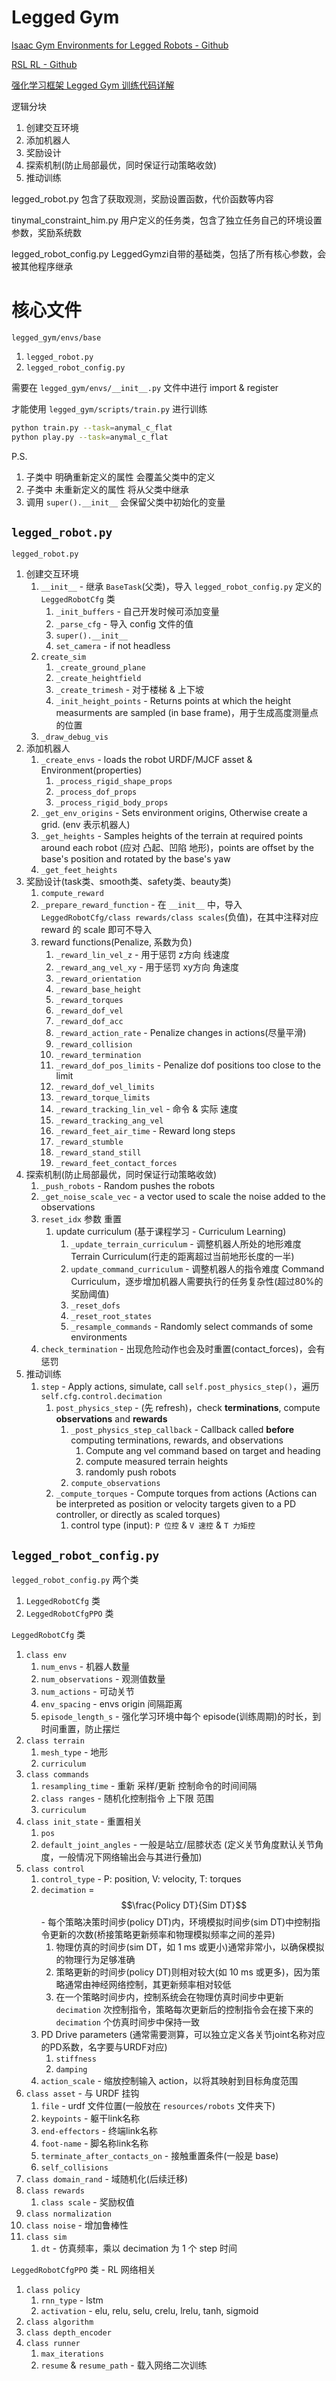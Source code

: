 # Legged Gym

[Isaac Gym Environments for Legged Robots - Github](https://github.com/leggedrobotics/legged_gym)

[RSL RL - Github](https://github.com/leggedrobotics/rsl_rl)

[强化学习框架 Legged Gym 训练代码详解](https://www.bilibili.com/video/BV1sLx6eLEyt)


逻辑分块
1. 创建交互环境
2. 添加机器人
3. 奖励设计
4. 探索机制(防止局部最优，同时保证行动策略收敛)
5. 推动训练



legged_robot.py	包含了获取观测，奖励设置函数，代价函数等内容

tinymal_constraint_him.py	用户定义的任务类，包含了独立任务自己的环境设置参数，奖励系统数

legged_robot_config.py	LeggedGymzi自带的基础类，包括了所有核心参数，会被其他程序继承






# 核心文件

`legged_gym/envs/base`
1. `legged_robot.py`
2. `legged_robot_config.py`

需要在 `legged_gym/envs/__init__.py` 文件中进行 import & register

才能使用 `legged_gym/scripts/train.py` 进行训练

```bash
python train.py --task=anymal_c_flat
python play.py --task=anymal_c_flat
```

P.S.
1. 子类中 明确重新定义的属性 会覆盖父类中的定义
2. 子类中 未重新定义的属性 将从父类中继承
3. 调用 `super().__init__` 会保留父类中初始化的变量





## `legged_robot.py`

`legged_robot.py`
1. 创建交互环境
   1. `__init__` - 继承 `BaseTask`(父类)，导入 `legged_robot_config.py` 定义的 `LeggedRobotCfg` 类
      1. `_init_buffers` - 自己开发时候可添加变量
      2. `_parse_cfg` - 导入 config 文件的值
      3. `super().__init__`
      4. `set_camera` - if not headless
   2. `create_sim`
      1. `_create_ground_plane`
      2. `_create_heightfield`
      3. `_create_trimesh` - 对于楼梯 & 上下坡
      4. `_init_height_points` - Returns points at which the height measurments are sampled (in base frame)，用于生成高度测量点的位置
   3. `_draw_debug_vis`
2. 添加机器人
   1. `_create_envs` - loads the robot URDF/MJCF asset & Environment(properties)
      1. `_process_rigid_shape_props`
      2. `_process_dof_props`
      3. `_process_rigid_body_props`
   2. `_get_env_origins` - Sets environment origins, Otherwise create a grid. (env 表示机器人)
   3. `_get_heights` - Samples heights of the terrain at required points around each robot (应对 凸起、凹陷 地形)，points are offset by the base's position and rotated by the base's yaw
   4. `_get_feet_heights`
3. 奖励设计(task类、smooth类、safety类、beauty类)
   1. `compute_reward`
   2. `_prepare_reward_function` - 在 `__init__` 中，导入 `LeggedRobotCfg/class rewards/class scales`(负值)，在其中注释对应 reward 的 scale 即可不导入
   3. reward functions(Penalize, 系数为负)
      1. `_reward_lin_vel_z` - 用于惩罚 z方向 线速度
      2. `_reward_ang_vel_xy` - 用于惩罚 xy方向 角速度
      3. `_reward_orientation`
      4. `_reward_base_height`
      5. `_reward_torques`
      6. `_reward_dof_vel`
      7. `_reward_dof_acc`
      8. `_reward_action_rate` - Penalize changes in actions(尽量平滑)
      9. `_reward_collision`
      10. `_reward_termination`
      11. `_reward_dof_pos_limits` - Penalize dof positions too close to the limit
      12. `_reward_dof_vel_limits`
      13. `_reward_torque_limits`
      14. `_reward_tracking_lin_vel` - 命令 & 实际 速度
      15. `_reward_tracking_ang_vel`
      16. `_reward_feet_air_time` - Reward long steps
      17. `_reward_stumble`
      18. `_reward_stand_still`
      19. `_reward_feet_contact_forces`
4. 探索机制(防止局部最优，同时保证行动策略收敛)
   1. `_push_robots` - Random pushes the robots
   2. `_get_noise_scale_vec` - a vector used to scale the noise added to the observations
   3. `reset_idx` 参数 重置
      1. update curriculum (基于课程学习 - Curriculum Learning)
         1. `_update_terrain_curriculum` - 调整机器人所处的地形难度 Terrain Curriculum(行走的距离超过当前地形长度的一半)
         2. `update_command_curriculum` - 调整机器人的指令难度 Command Curriculum，逐步增加机器人需要执行的任务复杂性(超过80%的奖励阈值)
         3. `_reset_dofs`
         4. `_reset_root_states`
         5. `_resample_commands` - Randomly select commands of some environments
   4. `check_termination` - 出现危险动作也会及时重置(contact_forces)，会有惩罚
5. 推动训练
   1. `step` - Apply actions, simulate, call `self.post_physics_step()`，遍历 `self.cfg.control.decimation`
      1. `post_physics_step` - (先 refresh)，check **terminations**, compute **observations** and **rewards**
         1. `_post_physics_step_callback` - Callback called **before** computing terminations, rewards, and observations
            1. Compute ang vel command based on target and heading
            2. compute measured terrain heights
            3. randomly push robots
         2. `compute_observations`
      2. `_compute_torques` - Compute torques from actions (Actions can be interpreted as position or velocity targets given to a PD controller, or directly as scaled torques)
         1. control type (input): `P 位控` & `V 速控` & `T 力矩控`



## `legged_robot_config.py`

`legged_robot_config.py` 两个类
1. `LeggedRobotCfg` 类
2. `LeggedRobotCfgPPO` 类


`LeggedRobotCfg` 类
1. `class env`
   1. `num_envs` - 机器人数量
   2. `num_observations` - 观测值数量
   3. `num_actions` - 可动关节
   4. `env_spacing` - envs origin 间隔距离
   5. `episode_length_s` - 强化学习环境中每个 episode(训练周期)的时长，到时间重置，防止摆烂
2. `class terrain`
   1. `mesh_type` - 地形
   2. `curriculum`
3. `class commands`
   1. `resampling_time` - 重新 采样/更新 控制命令的时间间隔
   2. `class ranges` - 随机化控制指令 上下限 范围
   3. `curriculum`
4. `class init_state` - 重置相关
   1. `pos`
   2. `default_joint_angles` - 一般是站立/屈膝状态 (定义关节角度默认关节角度，一般情况下网络输出会与其进行叠加)
5. `class control`
   1. `control_type` - P: position, V: velocity, T: torques
   2. `decimation` = $$\frac{Policy DT}{Sim DT}$$ - 每个策略决策时间步(policy DT)内，环境模拟时间步(sim DT)中控制指令更新的次数(桥接策略更新频率和物理模拟频率之间的差异)
      1. 物理仿真的时间步(sim DT，如 1 ms 或更小)通常非常小，以确保模拟的物理行为足够准确
      2. 策略更新的时间步(policy DT)则相对较大(如 10 ms 或更多)，因为策略通常由神经网络控制，其更新频率相对较低
      3. 在一个策略时间步内，控制系统会在物理仿真时间步中更新 `decimation` 次控制指令，策略每次更新后的控制指令会在接下来的 `decimation` 个仿真时间步中保持一致
   3. PD Drive parameters (通常需要测算，可以独立定义各关节joint名称对应的PD系数，名字要与URDF对应)
      1. `stiffness`
      2. `damping`
   4. `action_scale` - 缩放控制输入 action，以将其映射到目标角度范围
6. `class asset` - 与 URDF 挂钩
   1. `file` - urdf 文件位置(一般放在 `resources/robots` 文件夹下)
   2. `keypoints` - 躯干link名称
   3. `end-effectors` - 终端link名称
   4. `foot-name` - 脚名称link名称
   5. `terminate_after_contacts_on` - 接触重置条件(一般是 base)
   6. `self_collisions`
7. `class domain_rand` - 域随机化(后续迁移)
8. `class rewards`
   1. `class scale` - 奖励权值
9.  `class normalization`
10. `class noise` - 增加鲁棒性
11. `class sim`
    1.  `dt` - 仿真频率，乘以 decimation 为 1 个 step 时间


`LeggedRobotCfgPPO` 类 - RL 网络相关
1. `class policy`
   1. `rnn_type` - lstm
   2. `activation` - elu, relu, selu, crelu, lrelu, tanh, sigmoid
2. `class algorithm`
3. `class depth_encoder`
4. `class runner`
   1. `max_iterations`
   2. `resume` & `resume_path` - 载入网络二次训练



